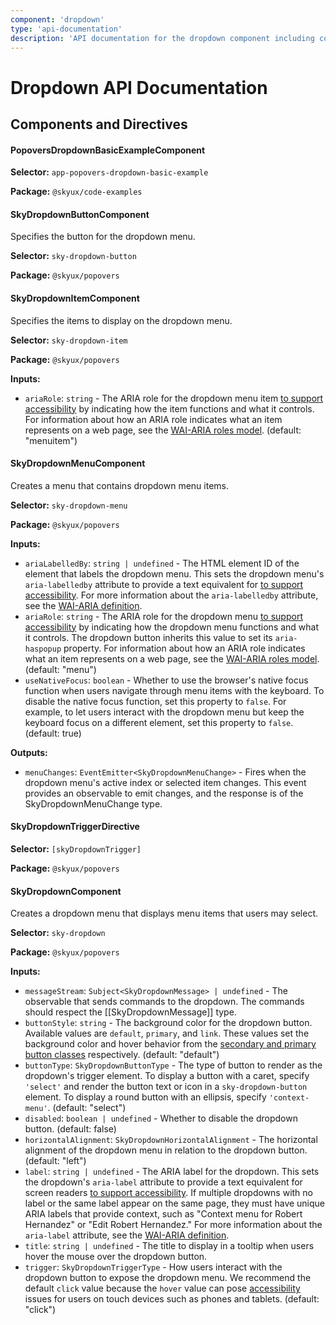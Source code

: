 ```yaml
---
component: 'dropdown'
type: 'api-documentation'
description: 'API documentation for the dropdown component including components, interfaces, and types.'
---
```


# Dropdown API Documentation

## Components and Directives

#### PopoversDropdownBasicExampleComponent

**Selector:** `app-popovers-dropdown-basic-example`

**Package:** `@skyux/code-examples`

#### SkyDropdownButtonComponent

Specifies the button for the dropdown menu.

**Selector:** `sky-dropdown-button`

**Package:** `@skyux/popovers`

#### SkyDropdownItemComponent

Specifies the items to display on the dropdown menu.

**Selector:** `sky-dropdown-item`

**Package:** `@skyux/popovers`

**Inputs:**

- `ariaRole`: `string` - The ARIA role for the dropdown menu item
[to support accessibility](https://developer.blackbaud.com/skyux/learn/accessibility)
by indicating how the item functions and what it controls. For information about
how an ARIA role indicates what an item represents on a web page, see the
[WAI-ARIA roles model](https://www.w3.org/WAI/PF/aria/#roles). (default: "menuitem")

#### SkyDropdownMenuComponent

Creates a menu that contains dropdown menu items.

**Selector:** `sky-dropdown-menu`

**Package:** `@skyux/popovers`

**Inputs:**

- `ariaLabelledBy`: `string | undefined` - The HTML element ID of the element that labels
the dropdown menu. This sets the dropdown menu's `aria-labelledby` attribute to provide a text equivalent for
[to support accessibility](https://developer.blackbaud.com/skyux/learn/accessibility).
For more information about the `aria-labelledby` attribute, see the [WAI-ARIA definition](https://www.w3.org/TR/wai-aria/#aria-labelledby).
- `ariaRole`: `string` - The ARIA role for the dropdown menu
[to support accessibility](https://developer.blackbaud.com/skyux/learn/accessibility)
by indicating how the dropdown menu functions and what it controls. The dropdown button
inherits this value to set its `aria-haspopup` property. For information
about how an ARIA role indicates what an item represents on a web page, see the
[WAI-ARIA roles model](https://www.w3.org/WAI/PF/aria/#roles). (default: "menu")
- `useNativeFocus`: `boolean` - Whether to use the browser's native focus function when users navigate through menu
items with the keyboard. To disable the native focus function, set this property to `false`.
For example, to let users interact with the dropdown menu but keep the keyboard focus on a
different element, set this property to `false`. (default: true)

**Outputs:**

- `menuChanges`: `EventEmitter<SkyDropdownMenuChange>` - Fires when the dropdown menu's active index or selected item changes. This event provides an
observable to emit changes, and the response is of
the SkyDropdownMenuChange type.

#### SkyDropdownTriggerDirective

**Selector:** `[skyDropdownTrigger]`

**Package:** `@skyux/popovers`

#### SkyDropdownComponent

Creates a dropdown menu that displays menu items that users may select.

**Selector:** `sky-dropdown`

**Package:** `@skyux/popovers`

**Inputs:**

- `messageStream`: `Subject<SkyDropdownMessage> | undefined` - The observable that sends commands to the dropdown. The commands should respect
the [[SkyDropdownMessage]] type.
- `buttonStyle`: `string` - The background color for the dropdown button. Available values are `default`,
`primary`, and `link`. These values set the background color and hover behavior from the
[secondary and primary button classes](https://developer.blackbaud.com/skyux/components/button) respectively. (default: "default")
- `buttonType`: `SkyDropdownButtonType` - The type of button to render as the dropdown's trigger element. To display a button
with a caret, specify `'select'` and render the button text or icon in a
`sky-dropdown-button` element. To display a round button with an ellipsis, specify
`'context-menu'`. (default: "select")
- `disabled`: `boolean | undefined` - Whether to disable the dropdown button. (default: false)
- `horizontalAlignment`: `SkyDropdownHorizontalAlignment` - The horizontal alignment of the dropdown menu in relation to the dropdown button. (default: "left")
- `label`: `string | undefined` - The ARIA label for the dropdown. This sets the dropdown's `aria-label` attribute to provide a text equivalent for screen readers
[to support accessibility](https://developer.blackbaud.com/skyux/learn/accessibility). If multiple dropdowns with no label or the same label appear on the same page,
they must have unique ARIA labels that provide context, such as "Context menu for Robert Hernandez" or "Edit Robert Hernandez."
For more information about the `aria-label` attribute, see the [WAI-ARIA definition](https://www.w3.org/TR/wai-aria/#aria-label).
- `title`: `string | undefined` - The title to display in a tooltip when users hover the mouse over the dropdown button.
- `trigger`: `SkyDropdownTriggerType` - How users interact with the dropdown button to expose the dropdown menu.
We recommend the default `click` value because the `hover` value can pose
[accessibility](https://developer.blackbaud.com/skyux/learn/accessibility) issues
for users on touch devices such as phones and tablets. (default: "click")
